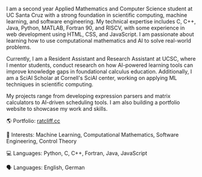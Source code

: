 I am a second year Applied Mathematics and Computer Science student at UC Santa Cruz with a strong foundation in scientific computing, machine learning, and software engineering. My technical expertise includes C, C++, Java, Python, MATLAB, Fortran 90, and RISCV, with some experience in web development using HTML, CSS, and JavaScript. I am passionate about learning how to use computational mathematics and AI to solve real-world problems.

Currently, I am a Resident Assistant and Research Assistant at UCSC, where I mentor students, conduct research on how AI-powered learning tools can improve knowledge gaps in foundational calculus education. Additionally, I am a SciAI Scholar at Cornell's SciAI center, working on applying ML techniques in scientific computing.

My projects range from developing expression parsers and matrix calculators to AI-driven scheduling tools. I am also building a portfolio website to showcase my work and skills.

🌎 Portfolio: [ratcliff.cc](https://www.ratcliff.cc)

🔹 Interests: Machine Learning, Computational Mathematics, Software Engineering, Control Theory

💻 Languages: Python, C, C++, Fortran, Java, JavaScript

🗣️ Languages: English, German
